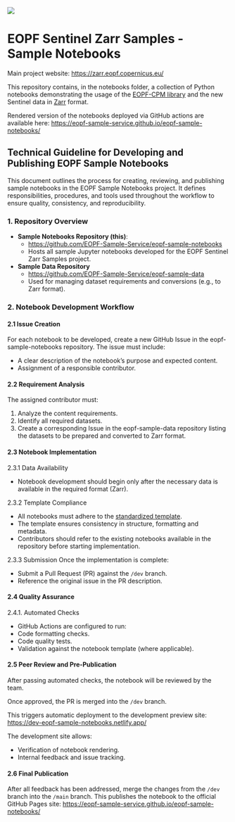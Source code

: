 [<img src="./notebooks/static/ESA_EOPF_logo_2025_COLOR_ESA_blue_reduced.png">](https://zarr.eopf.copernicus.eu/)

# EOPF Sentinel Zarr Samples - Sample Notebooks

Main project website: https://zarr.eopf.copernicus.eu/

This repository contains, in the notebooks folder, a collection of Python notebooks demonstrating the usage of the [EOPF-CPM library](https://gitlab.eopf.copernicus.eu/cpm/eopf-cpm) and the new Sentinel data in [Zarr](https://zarr.dev) format.

Rendered version of the notebooks deployed via GitHub actions are available here: https://eopf-sample-service.github.io/eopf-sample-notebooks/

## Technical Guideline for Developing and Publishing EOPF Sample Notebooks

This document outlines the process for creating, reviewing, and publishing sample notebooks in the EOPF Sample Notebooks project. It defines responsibilities, procedures, and tools used throughout the workflow to ensure quality, consistency, and reproducibility.

### 1. Repository Overview

- **Sample Notebooks Repository (this)**:
  - https://github.com/EOPF-Sample-Service/eopf-sample-notebooks
  - Hosts all sample Jupyter notebooks developed for the EOPF Sentinel Zarr Samples project.
- **Sample Data Repository**
  - https://github.com/EOPF-Sample-Service/eopf-sample-data
  - Used for managing dataset requirements and conversions (e.g., to Zarr format).

### 2. Notebook Development Workflow
#### 2.1 Issue Creation

For each notebook to be developed, create a new GitHub Issue in the eopf-sample-notebooks repository.
The issue must include:
- A clear description of the notebook’s purpose and expected content.
- Assignment of a responsible contributor.

#### 2.2 Requirement Analysis

The assigned contributor must:

1. Analyze the content requirements.
2. Identify all required datasets.
3. Create a corresponding Issue in the eopf-sample-data repository listing the datasets to be prepared and converted to Zarr format.

#### 2.3 Notebook Implementation
2.3.1 Data Availability
- Notebook development should begin only after the necessary data is available in the required format (Zarr).

2.3.2 Template Compliance
- All notebooks must adhere to the [standardized template](https://github.com/EOPF-Sample-Service/eopf-sample-notebooks/blob/main/notebooks/template/template.ipynb).
- The template ensures consistency in structure, formatting and metadata.
- Contributors should refer to the existing notebooks available in the repository before starting implementation.

2.3.3 Submission
Once the implementation is complete:
- Submit a Pull Request (PR) against the `/dev` branch.
- Reference the original issue in the PR description.

#### 2.4 Quality Assurance
2.4.1. Automated Checks
- GitHub Actions are configured to run:
 - Code formatting checks.
 - Code quality tests.
 - Validation against the notebook template (where applicable).


#### 2.5 Peer Review and Pre-Publication

After passing automated checks, the notebook will be reviewed by the team.

Once approved, the PR is merged into the `/dev` branch.

This triggers automatic deployment to the development preview site:
https://dev-eopf-sample-notebooks.netlify.app/

The development site allows:
- Verification of notebook rendering.
- Internal feedback and issue tracking.

#### 2.6 Final Publication
After all feedback has been addressed, merge the changes from the `/dev` branch into the `/main` branch.
This publishes the notebook to the official GitHub Pages site:
https://eopf-sample-service.github.io/eopf-sample-notebooks/
